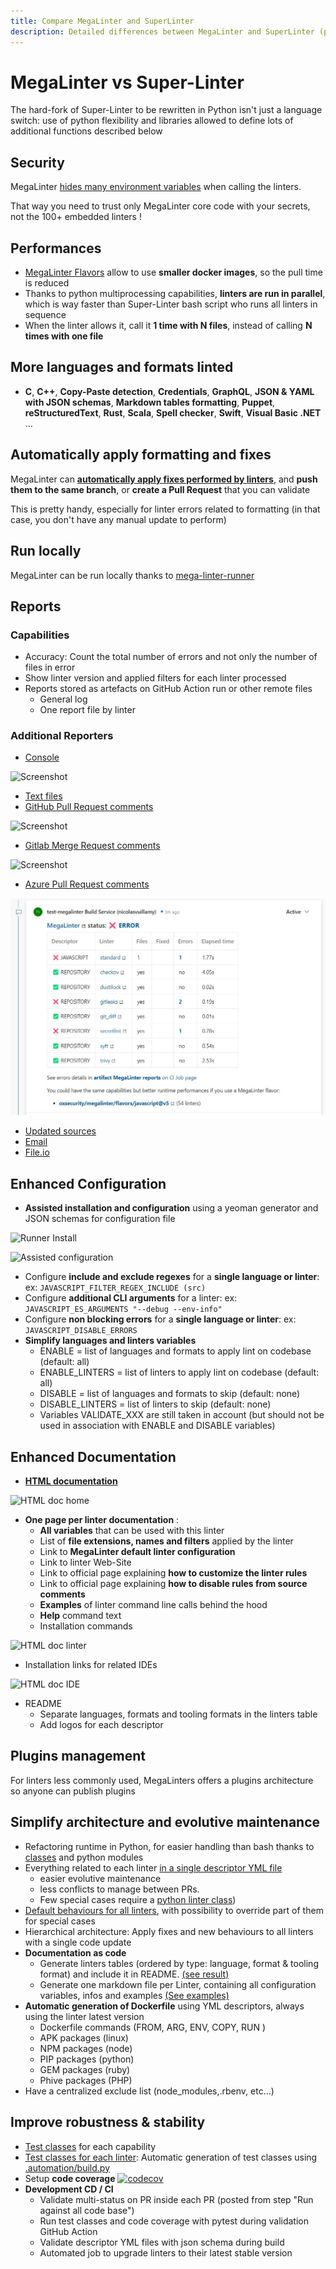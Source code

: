 ```yaml
---
title: Compare MegaLinter and SuperLinter
description: Detailed differences between MegaLinter and SuperLinter (performances, reporters, architecture…)
---
```

<!-- markdownlint-disable MD013 -->
<!-- Generated by .automation/build.py, please do not update manually -->
<!-- mega-linter-vs-super-linter-section-start -->

# MegaLinter vs Super-Linter

The hard-fork of Super-Linter to be rewritten in Python isn't just a language switch: use of python flexibility and libraries allowed to define lots of additional functions described below

## Security

MegaLinter [hides many environment variables](config-variables-security.md) when calling the linters.

That way you need to trust only MegaLinter core code with your secrets, not the 100+ embedded linters !

## Performances

- [MegaLinter Flavors](flavors.md) allow to use **smaller docker images**, so the pull time is reduced
- Thanks to python multiprocessing capabilities, **linters are run in parallel**, which is way faster than Super-Linter bash script who runs all linters in sequence
- When the linter allows it, call it **1 time with N files**, instead of calling **N times with one file**

## More languages and formats linted

- **C**, **C++**, **Copy-Paste detection**, **Credentials**, **GraphQL**, **JSON & YAML with JSON schemas**, **Markdown tables formatting**, **Puppet**, **reStructuredText**, **Rust**, **Scala**, **Spell checker**, **Swift**, **Visual Basic .NET** …

## Automatically apply formatting and fixes

MegaLinter can [**automatically apply fixes performed by linters**](config-apply-fixes.md), and **push them to the same branch**, or **create a Pull Request** that you can validate

This is pretty handy, especially for linter errors related to formatting (in that case, you don't have any manual update to perform)

## Run locally

MegaLinter can be run locally thanks to [mega-linter-runner](https://megalinter.io/mega-linter-runner/)

## Reports

### Capabilities

- Accuracy: Count the total number of errors and not only the number of files in error
- Show linter version and applied filters for each linter processed
- Reports stored as artefacts on GitHub Action run or other remote files
  - General log
  - One report file by linter

### Additional Reporters

- [Console](reporters/ConsoleReporter.md)

![Screenshot](https://github.com/oxsecurity/megalinter/blob/main/docs/assets/images/ConsoleReporter.jpg?raw=true>)

- [Text files](reporters/TextReporter.md)
- [GitHub Pull Request comments](reporters/GitHubCommentReporter.md)

![Screenshot](https://github.com/oxsecurity/megalinter/blob/main/docs/assets/images/GitHubCommentReporter.jpg?raw=true>)

- [Gitlab Merge Request comments](reporters/GitlabCommentReporter.md)

![Screenshot](https://github.com/oxsecurity/megalinter/blob/main/docs/assets/images/GitlabCommentReporter.jpg?raw=true>)

- [Azure Pull Request comments](reporters/AzureCommentReporter.md)

![Screenshot](https://github.com/oxsecurity/megalinter/blob/main/docs/assets/images/AzureCommentReporter.jpg?raw=true>)

- [Updated sources](reporters/UpdatedSourcesReporter.md)
- [Email](reporters/EmailReporter.md)
- [File.io](reporters/FileIoReporter.md)

## Enhanced Configuration

- **Assisted installation and configuration** using a yeoman generator and JSON schemas for configuration file

![Runner Install](https://github.com/oxsecurity/megalinter/blob/main/docs/assets/images/mega-linter-runner-generator.gif?raw=true)

![Assisted configuration](https://github.com/oxsecurity/megalinter/raw/main/docs/assets/images/assisted-configuration.gif)

- Configure **include and exclude regexes** for a **single language or linter**: ex: `JAVASCRIPT_FILTER_REGEX_INCLUDE (src)`
- Configure **additional CLI arguments** for a linter: ex: `JAVASCRIPT_ES_ARGUMENTS "--debug --env-info"`
- Configure **non blocking errors** for a **single language or linter**: ex: `JAVASCRIPT_DISABLE_ERRORS`
- **Simplify languages and linters variables**
  - ENABLE = list of languages and formats to apply lint on codebase (default: all)
  - ENABLE_LINTERS = list of linters to apply lint on codebase (default: all)
  - DISABLE = list of languages and formats to skip (default: none)
  - DISABLE_LINTERS = list of linters to skip (default: none)
  - Variables VALIDATE_XXX are still taken in account (but should not be used in association with ENABLE and DISABLE variables)

## Enhanced Documentation

- [**HTML documentation**](https://megalinter.io/)

![HTML doc home](https://github.com/oxsecurity/megalinter/raw/main/docs/assets/images/html_doc_home.jpg)

- **One page per linter documentation** :
  - **All variables** that can be used with this linter
  - List of **file extensions, names and filters** applied by the linter
  - Link to **MegaLinter default linter configuration**
  - Link to linter Web-Site
  - Link to official page explaining **how to customize the linter rules**
  - Link to official page explaining **how to disable rules from source comments**
  - **Examples** of linter command line calls behind the hood
  - **Help** command text
  - Installation commands

![HTML doc linter](https://github.com/oxsecurity/megalinter/raw/main/docs/assets/images/html_doc_linter.jpg)

- Installation links for related IDEs

![HTML doc IDE](https://github.com/oxsecurity/megalinter/raw/main/docs/assets/images/html_doc_ide.jpg)

- README
  - Separate languages, formats and tooling formats in the linters table
  - Add logos for each descriptor

## Plugins management

For linters less commonly used, MegaLinters offers a plugins architecture so anyone can publish plugins

## Simplify architecture and evolutive maintenance

- Refactoring runtime in Python, for easier handling than bash thanks to [classes](https://github.com/oxsecurity/megalinter/tree/main/megalinter) and python modules
- Everything related to each linter [in a single descriptor YML file](https://github.com/oxsecurity/megalinter/tree/main/megalinter/descriptors)
  - easier evolutive maintenance
  - less conflicts to manage between PRs.
  - Few special cases require a [python linter class](https://github.com/oxsecurity/megalinter/tree/main/megalinter/descriptors))
- [Default behaviours for all linters](https://github.com/oxsecurity/megalinter/blob/main/megalinter/Linter.py), with possibility to override part of them for special cases
- Hierarchical architecture: Apply fixes and new behaviours to all linters with a single code update
- **Documentation as code**
  - Generate linters tables (ordered by type: language, format & tooling format) and include it in README. [(see result)](https://megalinter.io/supported-linters/)
  - Generate one markdown file per Linter, containing all configuration variables, infos and examples [(See examples)](https://megalinter.io/descriptors/javascript_eslint/)
- **Automatic generation of Dockerfile** using YML descriptors, always using the linter latest version
  - Dockerfile commands (FROM, ARG, ENV, COPY, RUN )
  - APK packages (linux)
  - NPM packages (node)
  - PIP packages (python)
  - GEM packages (ruby)
  - Phive packages (PHP)
- Have a centralized exclude list (node_modules,.rbenv, etc…)

## Improve robustness & stability

- [Test classes](https://github.com/oxsecurity/megalinter/blob/main/megalinter/tests/test_megalinter) for each capability
- [Test classes for each linter](https://github.com/oxsecurity/megalinter/tree/main/megalinter/tests/test_megalinter/linters): Automatic generation of test classes using [.automation/build.py](https://github.com/oxsecurity/megalinter/blob/main/.automation/build.py)
- Setup **code coverage** [![codecov](https://codecov.io/gh/oxsecurity/megalinter/branch/main/graph/badge.svg)](https://codecov.io/gh/oxsecurity/megalinter)
- **Development CD / CI**
  - Validate multi-status on PR inside each PR (posted from step "Run against all code base")
  - Run test classes and code coverage with pytest during validation GitHub Action
  - Validate descriptor YML files with json schema during build
  - Automated job to upgrade linters to their latest stable version

<!-- mega-linter-vs-super-linter-section-end -->
